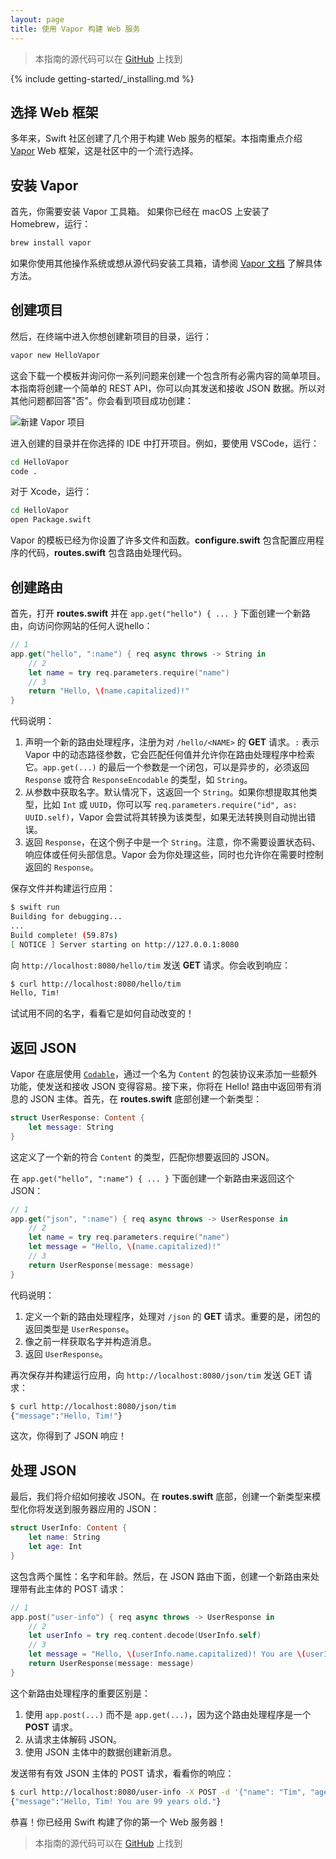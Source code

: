 ```yaml
---
layout: page
title: 使用 Vapor 构建 Web 服务
---
```


> 本指南的源代码可以在 [GitHub](https://github.com/vapor/swift-getting-started-web-server) 上找到

{% include getting-started/_installing.md %}

## 选择 Web 框架

多年来，Swift 社区创建了几个用于构建 Web 服务的框架。本指南重点介绍 [Vapor](https://vapor.codes) Web 框架，这是社区中的一个流行选择。

## 安装 Vapor

首先，你需要安装 Vapor 工具箱。
如果你已经在 macOS 上安装了 Homebrew，运行：

```bash
brew install vapor
```

如果你使用其他操作系统或想从源代码安装工具箱，请参阅 [Vapor 文档](https://docs.vapor.codes/install/linux/#install-toolbox) 了解具体方法。

## 创建项目

然后，在终端中进入你想创建新项目的目录，运行：

```bash
vapor new HelloVapor
```

这会下载一个模板并询问你一系列问题来创建一个包含所有必需内容的简单项目。本指南将创建一个简单的 REST API，你可以向其发送和接收 JSON 数据。所以对其他问题都回答"否"。你会看到项目成功创建：

![新建 Vapor 项目]({{site.url}}/assets/images/getting-started-guides/vapor-web-server/new-project.png)

进入创建的目录并在你选择的 IDE 中打开项目。例如，要使用 VSCode，运行：

```bash
cd HelloVapor
code .
```

对于 Xcode，运行：

```bash
cd HelloVapor
open Package.swift
```

Vapor 的模板已经为你设置了许多文件和函数。**configure.swift** 包含配置应用程序的代码，**routes.swift** 包含路由处理代码。

## 创建路由

首先，打开 **routes.swift** 并在 `app.get("hello") { ... }` 下面创建一个新路由，向访问你网站的任何人说hello：

```swift
// 1
app.get("hello", ":name") { req async throws -> String in
    // 2
    let name = try req.parameters.require("name")
    // 3
    return "Hello, \(name.capitalized)!"
}
```

代码说明：

1. 声明一个新的路由处理程序，注册为对 `/hello/<NAME>` 的 **GET** 请求。`:` 表示 Vapor 中的动态路径参数，它会匹配任何值并允许你在路由处理程序中检索它。`app.get(...)` 的最后一个参数是一个闭包，可以是异步的，必须返回 `Response` 或符合 `ResponseEncodable` 的类型，如 `String`。
2. 从参数中获取名字。默认情况下，这返回一个 `String`。如果你想提取其他类型，比如 `Int` 或 `UUID`，你可以写 `req.parameters.require("id", as: UUID.self)`，Vapor 会尝试将其转换为该类型，如果无法转换则自动抛出错误。
3. 返回 `Response`，在这个例子中是一个 `String`。注意，你不需要设置状态码、响应体或任何头部信息。Vapor 会为你处理这些，同时也允许你在需要时控制返回的 `Response`。

保存文件并构建运行应用：

```bash
$ swift run
Building for debugging...
...
Build complete! (59.87s)
[ NOTICE ] Server starting on http://127.0.0.1:8080
```

向 `http://localhost:8080/hello/tim` 发送 **GET** 请求。你会收到响应：

```bash
$ curl http://localhost:8080/hello/tim
Hello, Tim!
```

试试用不同的名字，看看它是如何自动改变的！

## 返回 JSON

Vapor 在底层使用 [`Codable`](https://developer.apple.com/documentation/foundation/archives_and_serialization/encoding_and_decoding_custom_types)，通过一个名为 `Content` 的包装协议来添加一些额外功能，使发送和接收 JSON 变得容易。接下来，你将在 Hello! 路由中返回带有消息的 JSON 主体。首先，在 **routes.swift** 底部创建一个新类型：

```swift
struct UserResponse: Content {
    let message: String
}
```

这定义了一个新的符合 `Content` 的类型，匹配你想要返回的 JSON。

在 `app.get("hello", ":name") { ... }` 下面创建一个新路由来返回这个 JSON：

```swift
// 1
app.get("json", ":name") { req async throws -> UserResponse in
    // 2
    let name = try req.parameters.require("name")
    let message = "Hello, \(name.capitalized)!"
    // 3
    return UserResponse(message: message)
}
```

代码说明：

1. 定义一个新的路由处理程序，处理对 `/json` 的 **GET** 请求。重要的是，闭包的返回类型是 `UserResponse`。
2. 像之前一样获取名字并构造消息。
3. 返回 `UserResponse`。

再次保存并构建运行应用，向 `http://localhost:8080/json/tim` 发送 GET 请求：

```bash
$ curl http://localhost:8080/json/tim
{"message":"Hello, Tim!"}
```

这次，你得到了 JSON 响应！

## 处理 JSON

最后，我们将介绍如何接收 JSON。在 **routes.swift** 底部，创建一个新类型来模型化你将发送到服务器应用的 JSON：

```swift
struct UserInfo: Content {
    let name: String
    let age: Int
}
```

这包含两个属性：名字和年龄。然后，在 JSON 路由下面，创建一个新路由来处理带有此主体的 POST 请求：

```swift
// 1
app.post("user-info") { req async throws -> UserResponse in
    // 2
    let userInfo = try req.content.decode(UserInfo.self)
    // 3
    let message = "Hello, \(userInfo.name.capitalized)! You are \(userInfo.age) years old."
    return UserResponse(message: message)
}
```

这个新路由处理程序的重要区别是：

1. 使用 `app.post(...)` 而不是 `app.get(...)`，因为这个路由处理程序是一个 **POST** 请求。
2. 从请求主体解码 JSON。
3. 使用 JSON 主体中的数据创建新消息。

发送带有有效 JSON 主体的 POST 请求，看看你的响应：

```bash
$ curl http://localhost:8080/user-info -X POST -d '{"name": "Tim", "age": 99}' -H "Content-Type: application/json"
{"message":"Hello, Tim! You are 99 years old."}
```

恭喜！你已经用 Swift 构建了你的第一个 Web 服务器！

> 本指南的源代码可以在 [GitHub](https://github.com/vapor/swift-getting-started-web-server) 上找到
